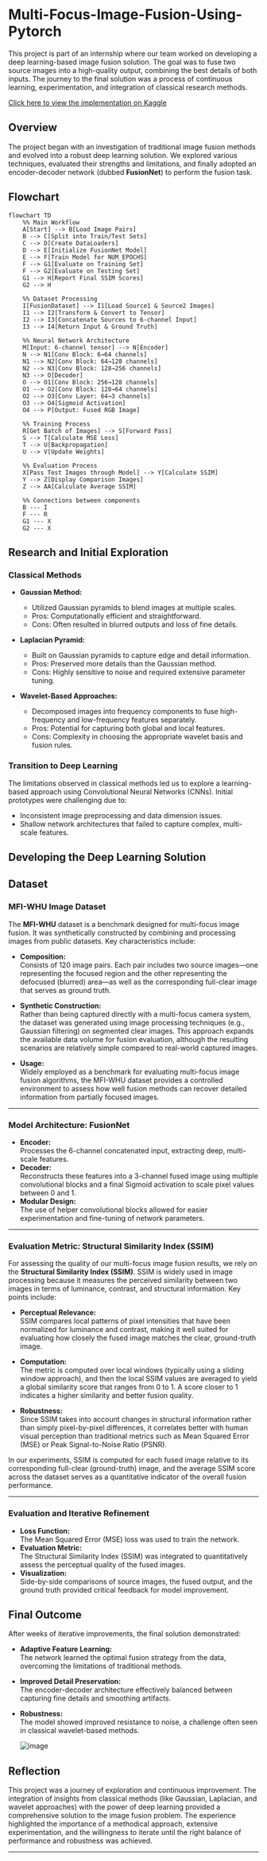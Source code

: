# Multi-Focus-Image-Fusion-Using-Pytorch
This project is part of an internship where our team worked on developing a deep learning-based image fusion solution. The goal was to fuse two source images into a high-quality output, combining the best details of both inputs. The journey to the final solution was a process of continuous learning, experimentation, and integration of classical research methods.

[Click here to view the implementation on Kaggle](https://www.kaggle.com/code/jayaanth/multi-focus-image-fusion-using-pytorch)

## Overview

The project began with an investigation of traditional image fusion methods and evolved into a robust deep learning solution. We explored various techniques, evaluated their strengths and limitations, and finally adopted an encoder-decoder network (dubbed **FusionNet**) to perform the fusion task.

## Flowchart
```mermaid
flowchart TD
    %% Main Workflow
    A[Start] --> B[Load Image Pairs]
    B --> C[Split into Train/Test Sets]
    C --> D[Create DataLoaders]
    D --> E[Initialize FusionNet Model]
    E --> F[Train Model for NUM_EPOCHS]
    F --> G1[Evaluate on Training Set]
    F --> G2[Evaluate on Testing Set]
    G1 --> H[Report Final SSIM Scores]
    G2 --> H
    
    %% Dataset Processing
    I[FusionDataset] --> I1[Load Source1 & Source2 Images]
    I1 --> I2[Transform & Convert to Tensor]
    I2 --> I3[Concatenate Sources to 6-channel Input]
    I3 --> I4[Return Input & Ground Truth]
    
    %% Neural Network Architecture
    M[Input: 6-channel tensor] --> N[Encoder]
    N --> N1[Conv Block: 6→64 channels]
    N1 --> N2[Conv Block: 64→128 channels]
    N2 --> N3[Conv Block: 128→256 channels]
    N3 --> O[Decoder]
    O --> O1[Conv Block: 256→128 channels]
    O1 --> O2[Conv Block: 128→64 channels]
    O2 --> O3[Conv Layer: 64→3 channels]
    O3 --> O4[Sigmoid Activation]
    O4 --> P[Output: Fused RGB Image]
    
    %% Training Process
    R[Get Batch of Images] --> S[Forward Pass]
    S --> T[Calculate MSE Loss]
    T --> U[Backpropagation]
    U --> V[Update Weights]
    
    %% Evaluation Process
    X[Pass Test Images through Model] --> Y[Calculate SSIM]
    Y --> Z[Display Comparison Images]
    Z --> AA[Calculate Average SSIM]

    %% Connections between components
    B --- I
    F --- R
    G1 --- X
    G2 --- X
```

## Research and Initial Exploration

### Classical Methods
- **Gaussian Method:**  
  - Utilized Gaussian pyramids to blend images at multiple scales.
  - Pros: Computationally efficient and straightforward.
  - Cons: Often resulted in blurred outputs and loss of fine details.

- **Laplacian Pyramid:**  
  - Built on Gaussian pyramids to capture edge and detail information.
  - Pros: Preserved more details than the Gaussian method.
  - Cons: Highly sensitive to noise and required extensive parameter tuning.

- **Wavelet-Based Approaches:**  
  - Decomposed images into frequency components to fuse high-frequency and low-frequency features separately.
  - Pros: Potential for capturing both global and local features.
  - Cons: Complexity in choosing the appropriate wavelet basis and fusion rules.

### Transition to Deep Learning
The limitations observed in classical methods led us to explore a learning-based approach using Convolutional Neural Networks (CNNs). Initial prototypes were challenging due to:
- Inconsistent image preprocessing and data dimension issues.
- Shallow network architectures that failed to capture complex, multi-scale features.

## Developing the Deep Learning Solution

## Dataset

### MFI-WHU Image Dataset

The **MFI-WHU** dataset is a benchmark designed for multi-focus image fusion. It was synthetically constructed by combining and processing images from public datasets. Key characteristics include:

- **Composition:**  
  Consists of 120 image pairs. Each pair includes two source images—one representing the focused region and the other representing the defocused (blurred) area—as well as the corresponding full-clear image that serves as ground truth.

- **Synthetic Construction:**  
  Rather than being captured directly with a multi-focus camera system, the dataset was generated using image processing techniques (e.g., Gaussian filtering) on segmented clear images. This approach expands the available data volume for fusion evaluation, although the resulting scenarios are relatively simple compared to real-world captured images.

- **Usage:**  
  Widely employed as a benchmark for evaluating multi-focus image fusion algorithms, the MFI-WHU dataset provides a controlled environment to assess how well fusion methods can recover detailed information from partially focused images.

---

### Model Architecture: FusionNet
- **Encoder:**  
  Processes the 6-channel concatenated input, extracting deep, multi-scale features.
- **Decoder:**  
  Reconstructs these features into a 3-channel fused image using multiple convolutional blocks and a final Sigmoid activation to scale pixel values between 0 and 1.
- **Modular Design:**  
  The use of helper convolutional blocks allowed for easier experimentation and fine-tuning of network parameters.


---

### Evaluation Metric: Structural Similarity Index (SSIM)

For assessing the quality of our multi-focus image fusion results, we rely on the **Structural Similarity Index (SSIM)**. SSIM is widely used in image processing because it measures the perceived similarity between two images in terms of luminance, contrast, and structural information. Key points include:

- **Perceptual Relevance:**  
  SSIM compares local patterns of pixel intensities that have been normalized for luminance and contrast, making it well suited for evaluating how closely the fused image matches the clear, ground-truth image.

- **Computation:**  
  The metric is computed over local windows (typically using a sliding window approach), and then the local SSIM values are averaged to yield a global similarity score that ranges from 0 to 1. A score closer to 1 indicates a higher similarity and better fusion quality.

- **Robustness:**  
  Since SSIM takes into account changes in structural information rather than simply pixel-by-pixel differences, it correlates better with human visual perception than traditional metrics such as Mean Squared Error (MSE) or Peak Signal-to-Noise Ratio (PSNR).

In our experiments, SSIM is computed for each fused image relative to its corresponding full-clear (ground-truth) image, and the average SSIM score across the dataset serves as a quantitative indicator of the overall fusion performance.

---

### Evaluation and Iterative Refinement
- **Loss Function:**  
  The Mean Squared Error (MSE) loss was used to train the network.
- **Evaluation Metric:**  
  The Structural Similarity Index (SSIM) was integrated to quantitatively assess the perceptual quality of the fused images.
- **Visualization:**  
  Side-by-side comparisons of source images, the fused output, and the ground truth provided critical feedback for model improvement.

## Final Outcome

After weeks of iterative improvements, the final solution demonstrated:
- **Adaptive Feature Learning:**  
  The network learned the optimal fusion strategy from the data, overcoming the limitations of traditional methods.
- **Improved Detail Preservation:**  
  The encoder-decoder architecture effectively balanced between capturing fine details and smoothing artifacts.
- **Robustness:**  
  The model showed improved resistance to noise, a challenge often seen in classical wavelet-based methods.

  ![image](https://github.com/user-attachments/assets/dfccc412-8066-4080-a136-390a3c17f625)


## Reflection

This project was a journey of exploration and continuous improvement. The integration of insights from classical methods (like Gaussian, Laplacian, and wavelet approaches) with the power of deep learning provided a comprehensive solution to the image fusion problem. The experience highlighted the importance of a methodical approach, extensive experimentation, and the willingness to iterate until the right balance of performance and robustness was achieved.

---


